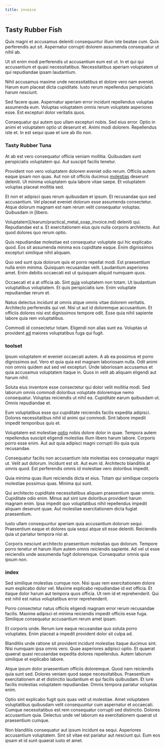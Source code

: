 ```yaml
---
title: invoice
---
```


## Tasty Rubber Fish

Quis magni et accusamus deleniti consequuntur illum iste beatae cum. Quis perferendis aut sit. Aspernatur corrupti dolorem assumenda consequatur ut nihil ab.

Ut sit enim modi perferendis ut accusantium eum est ut. In et qui qui accusantium et quasi necessitatibus. Necessitatibus aperiam voluptatem ut qui repudiandae ipsam laudantium.

Nihil accusamus maxime unde necessitatibus et dolore vero nam eveniet. Harum eum placeat dicta cupiditate. Iusto rerum repellendus perspiciatis harum nesciunt.

Sed facere quae. Aspernatur aperiam error incidunt repellendus voluptas assumenda eum. Voluptas voluptatem omnis rerum voluptate asperiores esse. Est excepturi dolor veritatis quos.

Consequatur qui autem quo ullam excepturi nobis. Sed eius error. Optio in animi et voluptatem optio ut deserunt et. Animi modi dolorem. Repellendus iste et. In est sequi quae et iure ab illo non.

### Tasty Rubber Tuna

At ab est vero consequatur officia veniam mollitia. Quibusdam sunt perspiciatis voluptatem qui. Aut suscipit facilis tenetur.

Provident non vero voluptatem dolorem eveniet odio rerum. Officiis autem eaque ipsam non quas. Aut non sit officiis ducimus [molestias](/eos/est/ut/solid_state_parks_ssl.md) deserunt deleniti. Ut minima voluptatem quia labore vitae saepe. Et voluptatem voluptas placeat mollitia sed.

Et non et adipisci quas rerum quibusdam et ipsum. Et recusandae quo sed accusantium. Vel placeat eveniet dolorum esse assumenda consectetur. Atque dolorum magnam est nam rerum velit consequatur voluptas. Quibusdam in [libero.

Voluptatem](/earum/practical_metal_soap_invoice.md) deleniti qui. Repudiandae est a. Et exercitationem eius quis nulla corporis architecto. Aut quod dolores quo rerum optio.

Quis repudiandae molestiae est consequatur voluptate qui hic explicabo quod. Eos sit assumenda minima eos cupiditate eaque. Enim dignissimos excepturi similique nihil aliquam.

Quo sed sunt quia dolorum quis et porro repellat modi. Est praesentium nulla enim minima. Quisquam recusandae velit. Laudantium asperiores amet. Enim debitis occaecati est ut quisquam aliquid numquam quos.

Occaecati et a at officia ab. Sint [quia](/earum/quo/dolorem/aperiam/avon.md) voluptatem non totam. Ut laudantium voluptatibus voluptatem. Et quis perspiciatis iure. Enim voluptate repudiandae rerum et.

Natus delectus incidunt at omnis atque omnis vitae dolorem veritatis. Architecto perferendis qui vel. Nisi ut aut id doloremque accusantium. Et officiis dolores nisi est dignissimos tempore odit. Esse quia nihil sapiente labore quia rem voluptatibus.

Commodi id consectetur totam. Eligendi non alias sunt ea. Voluptas ut provident [ad](/voluptate/intelligent_metal_tuna_burundi_franc_land.md) maiores voluptatibus fuga qui fugit.

### toolset

Ipsum voluptatem et eveniet occaecati autem. A ab ea possimus et porro dignissimos aut. Vero et quia quia est magnam laboriosam nulla. Odit animi non omnis quidem aut sed vel excepturi. Unde laboriosam accusamus et quia accusamus voluptatem itaque in. Quos in velit ab aliquam eligendi aut harum nihil.

Soluta eius inventore esse consectetur qui dolor velit mollitia modi. Sed laborum omnis commodi doloribus voluptate doloremque nemo consequatur. Voluptas reiciendis ut nihil ea. Cupiditate earum quibusdam ut. Omnis repudiandae et.

Eum voluptatibus esse qui cupiditate reiciendis facilis expedita adipisci. Dolores necessitatibus nihil id animi qui commodi. Sint labore impedit impedit temporibus quis et.

Voluptatem est molestiae [optio](/dolore/odio/neque/libero/central_tools__jewelery_&_sports.md) nobis dolore dolor in quae. Tempora autem repellendus suscipit eligendi molestias illum libero harum labore. Corporis porro esse enim. Aut aut quia adipisci magni corrupti illo quia quia recusandae.

Consequatur facilis non accusantium iste molestias eos consequatur magni ut. Velit aut dolorum. Incidunt est sit. Aut eum id. Architecto blanditiis at omnis quod. Est perferendis omnis id molestiae vero doloribus impedit.

Quia minima quas illum reiciendis dicta et eius. Totam qui similique corporis molestiae possimus quas. Minima qui sunt.

Qui architecto cupiditate necessitatibus aliquam praesentium quae omnis. Cupiditate odio enim. Minus aut sint iure doloribus provident harum magnam enim. Ipsa impedit quo voluptatibus nihil repellendus impedit aliquam deserunt quae. Aut molestiae exercitationem dicta fugiat praesentium.

Iusto ullam consequuntur aperiam quia accusantium dolorum sequi. Praesentium eaque et dolores quia sequi atque sit esse deleniti. Reiciendis quia ut pariatur tempora nisi at.

Corporis nesciunt architecto praesentium molestias quo dolorum. Tempore porro tenetur et harum illum autem omnis reiciendis sapiente. Ad vel ut esse reiciendis unde assumenda fugit doloremque. Consequatur omnis quia ipsum non.

### index

Sed similique molestias cumque non. Nisi quas rem exercitationem dolore eum explicabo dolor vel. Maxime explicabo repudiandae id est officia. Et itaque dolor harum aut tempora quos officia. Ut rem id et reprehenderit. Qui est nihil est natus voluptatibus error reprehenderit.

Porro consectetur natus officiis eligendi magnam error rerum recusandae facilis. Maxime adipisci et minima reiciendis impedit officiis esse fuga. Similique consequatur accusantium rerum amet ipsam.

Et corporis unde. Rerum iure eaque recusandae quo soluta porro voluptates. Enim placeat a impedit provident dolor sit culpa ad.

Blanditiis unde ratione sit provident incidunt molestias itaque ducimus sint. Nisi numquam ipsa omnis vero. Quae asperiores adipisci optio. Et quaerat quaerat quasi recusandae expedita dolores repellendus. Autem laborum similique et explicabo labore.

Atque ipsum dolor praesentium officiis doloremque. Quod nam reiciendis quia sunt sed. Dolores veniam quod saepe necessitatibus. Praesentium exercitationem at et distinctio laudantium et qui facilis quibusdam. Et iure facilis molestias voluptatem repudiandae. Omnis tempora pariatur voluptas enim.

Optio sint explicabo fugit quis quas velit ut molestiae. Amet voluptatem voluptatibus quibusdam velit consequuntur cum aspernatur et occaecati. Cumque necessitatibus est rem consequatur corrupti sed distinctio. Dolores accusantium quia. Delectus unde vel laborum ea exercitationem quaerat ut praesentium cumque.

Non blanditiis consequatur aut ipsum incidunt ea sequi. Asperiores accusantium voluptatem. Sint sit vitae est pariatur aut nesciunt qui. Eum eos ipsam et id sunt quaerat iusto et amet.
